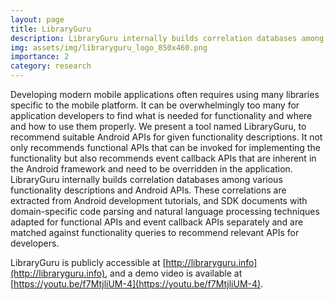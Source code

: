 ```yaml
---
layout: page
title: LibraryGuru
description: LibraryGuru internally builds correlation databases among various functionality descriptions and Android APIs. These correlations are extracted from Android development tutorials, and SDK documents with domain-specific code parsing and natural language processing techniques adapted for functional APIs and event callback APIs separately and are matched against functionality queries to recommend relevant APIs for developers. 
img: assets/img/libraryguru_logo_850x460.png
importance: 2
category: research
---
```


Developing modern mobile applications often requires using many libraries specific to the mobile platform. It can be overwhelmingly too many for application developers to find what is needed for functionality and where and how to use them properly. We present a tool named LibraryGuru, to recommend suitable Android APIs for given functionality descriptions. It not only recommends functional APIs that can be invoked for implementing the functionality but also recommends event callback APIs that are inherent in the Android framework and need to be overridden in the application. LibraryGuru internally builds correlation databases among various functionality descriptions and Android APIs. These correlations are extracted from Android development tutorials, and SDK documents with domain-specific code parsing and natural language processing techniques adapted for functional APIs and event callback APIs separately and are matched against functionality queries to recommend relevant APIs for developers.

LibraryGuru is publicly accessible at [http://libraryguru.info](http://libraryguru.info), and a demo video is available at [https://youtu.be/f7MtjliUM-4](https://youtu.be/f7MtjliUM-4).

